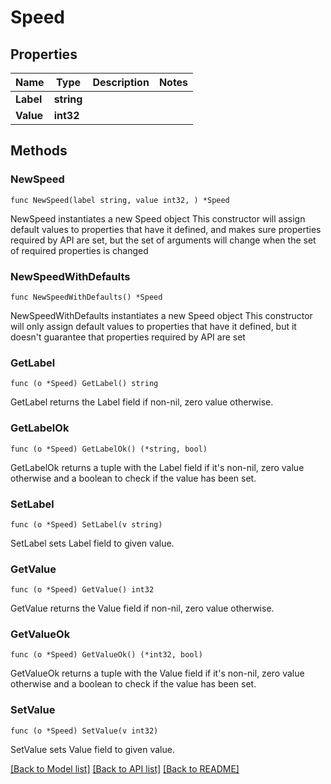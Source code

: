 # Speed

## Properties

Name | Type | Description | Notes
------------ | ------------- | ------------- | -------------
**Label** | **string** |  | 
**Value** | **int32** |  | 

## Methods

### NewSpeed

`func NewSpeed(label string, value int32, ) *Speed`

NewSpeed instantiates a new Speed object
This constructor will assign default values to properties that have it defined,
and makes sure properties required by API are set, but the set of arguments
will change when the set of required properties is changed

### NewSpeedWithDefaults

`func NewSpeedWithDefaults() *Speed`

NewSpeedWithDefaults instantiates a new Speed object
This constructor will only assign default values to properties that have it defined,
but it doesn't guarantee that properties required by API are set

### GetLabel

`func (o *Speed) GetLabel() string`

GetLabel returns the Label field if non-nil, zero value otherwise.

### GetLabelOk

`func (o *Speed) GetLabelOk() (*string, bool)`

GetLabelOk returns a tuple with the Label field if it's non-nil, zero value otherwise
and a boolean to check if the value has been set.

### SetLabel

`func (o *Speed) SetLabel(v string)`

SetLabel sets Label field to given value.


### GetValue

`func (o *Speed) GetValue() int32`

GetValue returns the Value field if non-nil, zero value otherwise.

### GetValueOk

`func (o *Speed) GetValueOk() (*int32, bool)`

GetValueOk returns a tuple with the Value field if it's non-nil, zero value otherwise
and a boolean to check if the value has been set.

### SetValue

`func (o *Speed) SetValue(v int32)`

SetValue sets Value field to given value.



[[Back to Model list]](../README.md#documentation-for-models) [[Back to API list]](../README.md#documentation-for-api-endpoints) [[Back to README]](../README.md)


